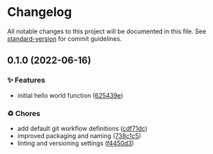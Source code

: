 # Changelog

All notable changes to this project will be documented in this file. See [standard-version](https://github.com/conventional-changelog/standard-version) for commit guidelines.

## 0.1.0 (2022-06-16)


### ✨ Features

* initial hello world function ([625439e](https://github.com/KL-Engineering/ue-webview-bridge/commits/625439e9e493e4608e35653ccfa735fb35773180))


### ♻️ Chores

* add default git workflow definitions ([cdf71dc](https://github.com/KL-Engineering/ue-webview-bridge/commits/cdf71dcc537e60bb687ff753fb5de4ebb72ee2b7))
* improved packaging and naming ([738c1c5](https://github.com/KL-Engineering/ue-webview-bridge/commits/738c1c5858fccdc797241c2823eced1bb90a23c1))
* linting and versioning settings ([f4450d3](https://github.com/KL-Engineering/ue-webview-bridge/commits/f4450d304998d4c1099bfd6f946ff0a35ba3a7ff))
